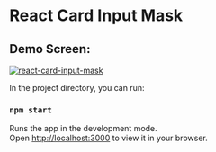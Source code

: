# React Card Input Mask

## Demo Screen:
<a href="https://ibb.co/jfZ3Wy4"><img src="https://i.ibb.co/T2qPb4h/react-card-input-mask.png" alt="react-card-input-mask" border="0"></a>

In the project directory, you can run:

### `npm start`

Runs the app in the development mode.\
Open [http://localhost:3000](http://localhost:3000) to view it in your browser.

